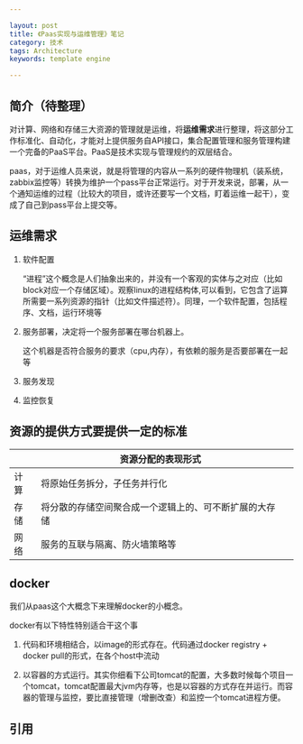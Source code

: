 ```yaml
---

layout: post
title: 《Paas实现与运维管理》笔记
category: 技术
tags: Architecture
keywords: template engine

---
```


## 简介（待整理）

对计算、网络和存储三大资源的管理就是运维，将**运维需求**进行整理，将这部分工作标准化、自动化，才能对上提供服务自API接口，集合配置管理和服务管理构建一个完备的PaaS平台。PaaS是技术实现与管理规约的双层结合。

paas，对于运维人员来说，就是将管理的内容从一系列的硬件物理机（装系统，zabbix监控等）转换为维护一个pass平台正常运行。对于开发来说，部署，从一个通知运维的过程（比较大的项目，或许还要写一个文档，盯着运维一起干），变成了自己到pass平台上提交等。

## 运维需求

1. 软件配置

	“进程”这个概念是人们抽象出来的，并没有一个客观的实体与之对应（比如block对应一个存储区域）。观察linux的进程结构体,可以看到，它包含了运算所需要一系列资源的指针（比如文件描述符）。同理，一个软件配置，包括程序、文档，运行环境等

2. 服务部署，决定将一个服务部署在哪台机器上。

	这个机器是否符合服务的要求（cpu,内存），有依赖的服务是否要部署在一起等
	
3. 服务发现
4. 监控恢复


## 资源的提供方式要提供一定的标准

||资源分配的表现形式||
|-|-|-|
|计算|将原始任务拆分，子任务并行化||
|存储|将分散的存储空间聚合成一个逻辑上的、可不断扩展的大存储||
|网络|服务的互联与隔离、防火墙策略等||


## docker

我们从paas这个大概念下来理解docker的小概念。

docker有以下特性特别适合干这个事

1. 代码和环境相结合，以image的形式存在。代码通过docker registry + docker pull的形式，在各个host中流动

2. 以容器的方式运行。其实你细看下公司tomcat的配置，大多数时候每个项目一个tomcat，tomcat配置最大jvm内存等，也是以容器的方式存在并运行。而容器的管理与监控，要比直接管理（增删改查）和监控一个tomcat进程方便。


## 引用
